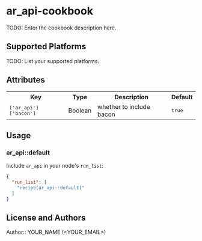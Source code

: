 # ar_api-cookbook

TODO: Enter the cookbook description here.

## Supported Platforms

TODO: List your supported platforms.

## Attributes

<table>
  <tr>
    <th>Key</th>
    <th>Type</th>
    <th>Description</th>
    <th>Default</th>
  </tr>
  <tr>
    <td><tt>['ar_api']['bacon']</tt></td>
    <td>Boolean</td>
    <td>whether to include bacon</td>
    <td><tt>true</tt></td>
  </tr>
</table>

## Usage

### ar_api::default

Include `ar_api` in your node's `run_list`:

```json
{
  "run_list": [
    "recipe[ar_api::default]"
  ]
}
```

## License and Authors

Author:: YOUR_NAME (<YOUR_EMAIL>)
